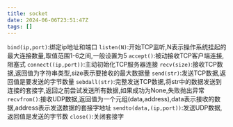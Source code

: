 ```yaml
---
title: socket
date: 2024-06-06T23:51:47Z
tags: []
---
```


`bind(ip,port)`:绑定ip地址和端口
`listen(N)`:开始TCP监听,N表示操作系统挂起的最大连接数量,取值范围1-6之间,一般设置为5
`accept()`:被动接收TCP客户端连接,阻塞式
`connect((ip,port))`:主动初始化TCP服务器连接
`recv(size)`:接收TCP数据,返回值为字符串类型,size表示要接收的最大数据量
`send(str)`:发送TCP数据,返回值是要发送的字节数量
`sebdall(str)`:完整发送TCP数据,将str中的数据发送到连接的套接字,返回之前尝试发送所有数据,如果成功为None,失败抛出异常
`recvfrom()`:接收UDP数据,返回值为一个元组(data,address),data表示接收的数据,address表示发送数据的套接字地址
`sendto(data,(ip,port))`:发送UDP数据,返回值是发送的字节数
`close()`:关闭套接字

